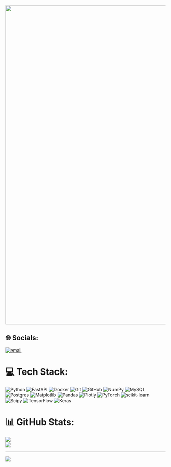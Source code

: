 <div id="header" align="center">
  <img src="https://media4.giphy.com/media/v1.Y2lkPTc5MGI3NjExajdoMW5ncWpqbG01NncyMWIxcHJ2cDZubTVvd3hraTl4Y3R0bzZkdCZlcD12MV9pbnRlcm5hbF9naWZfYnlfaWQmY3Q9Zw/26uf7WGUJLbiqIryo/giphy.gif" width="1000"/>
</div>

## 🌐 Socials:
[![email](https://img.shields.io/badge/Email-D14836?logo=gmail&logoColor=white)](mailto:timofejsolovov70@gmail.com) 

# 💻 Tech Stack:
![Python](https://img.shields.io/badge/python-3670A0?style=for-the-badge&logo=python&logoColor=ffdd54) ![FastAPI](https://img.shields.io/badge/FastAPI-005571?style=for-the-badge&logo=fastapi) ![Docker](https://img.shields.io/badge/docker-%230db7ed.svg?style=for-the-badge&logo=docker&logoColor=white) ![Git](https://img.shields.io/badge/git-%23F05033.svg?style=for-the-badge&logo=git&logoColor=white) ![GitHub](https://img.shields.io/badge/github-%23121011.svg?style=for-the-badge&logo=github&logoColor=white) ![NumPy](https://img.shields.io/badge/numpy-%23013243.svg?style=for-the-badge&logo=numpy&logoColor=white) ![MySQL](https://img.shields.io/badge/mysql-4479A1.svg?style=for-the-badge&logo=mysql&logoColor=white) ![Postgres](https://img.shields.io/badge/postgres-%23316192.svg?style=for-the-badge&logo=postgresql&logoColor=white) ![Matplotlib](https://img.shields.io/badge/Matplotlib-%23ffffff.svg?style=for-the-badge&logo=Matplotlib&logoColor=black) ![Pandas](https://img.shields.io/badge/pandas-%23150458.svg?style=for-the-badge&logo=pandas&logoColor=white) ![Plotly](https://img.shields.io/badge/Plotly-%233F4F75.svg?style=for-the-badge&logo=plotly&logoColor=white) ![PyTorch](https://img.shields.io/badge/PyTorch-%23EE4C2C.svg?style=for-the-badge&logo=PyTorch&logoColor=white) ![scikit-learn](https://img.shields.io/badge/scikit--learn-%23F7931E.svg?style=for-the-badge&logo=scikit-learn&logoColor=white) ![Scipy](https://img.shields.io/badge/SciPy-%230C55A5.svg?style=for-the-badge&logo=scipy&logoColor=%white) ![TensorFlow](https://img.shields.io/badge/TensorFlow-%23FF6F00.svg?style=for-the-badge&logo=TensorFlow&logoColor=white) ![Keras](https://img.shields.io/badge/Keras-%23D00000.svg?style=for-the-badge&logo=Keras&logoColor=white)
# 📊 GitHub Stats:

![](https://nirzak-streak-stats.vercel.app/?user=piSINUS&theme=dark&hide_border=false)<br/>
![](https://github-readme-stats.vercel.app/api/top-langs/?username=piSINUS&theme=dark&hide_border=false&include_all_commits=false&count_private=false&layout=compact)

---
[![](https://visitcount.itsvg.in/api?id=piSINUS&icon=0&color=0)](https://visitcount.itsvg.in)

<!-- Proudly created with GPRM ( https://gprm.itsvg.in ) -->
